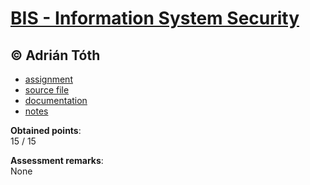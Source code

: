 # [BIS - Information System Security](https://www.fit.vutbr.cz/study/courses/index.php.en?id=12655)

## © Adrián Tóth

* [assignment](https://github.com/europ/VUTBR-FIT-BIS/tree/master/task/)
* [source file](https://github.com/europ/VUTBR-FIT-BIS/tree/master/src/)
* [documentation](https://github.com/europ/VUTBR-FIT-BIS/blob/master/doc/doc.pdf)
* [notes](https://github.com/europ/VUTBR-FIT-BIS/blob/master/tmp)

**Obtained points**:<br>
15 / 15

**Assessment remarks**:<br>
None

